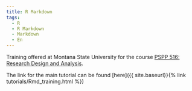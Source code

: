 ```yaml
---
title: R Markdown
tags:
  - R
  - R Markdown
  - Markdown
  - En
---
```


Training offered at Montana State University for the course [PSPP 516: Research Design and Analysis](https://www.montana.edu/lachowieclab/teach.html). 

<!--more-->

The link for the main tutorial can be found [here]({{ site.baseurl}}{% link tutorials/Rmd_training.html %})